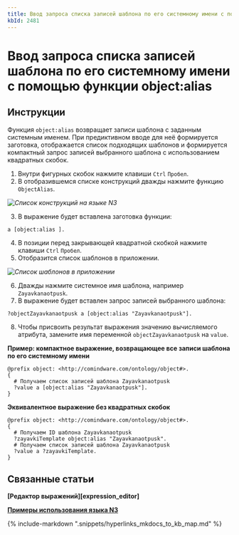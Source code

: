 ```yaml
---
title: Ввод запроса списка записей шаблона по его системному имени с помощью функции object:alias
kbId: 2481
---
```


# Ввод запроса списка записей шаблона по его системному имени с помощью функции object:alias

## Инструкции

Функция `object:alias` возвращает записи шаблона с заданным системным именем. При предиктивном вводе для неё формируется заготовка, отображается список подходящих шаблонов и формируется компактный запрос записей выбранного шаблона с использованием квадратных скобок.

1. Внутри фигурных скобок нажмите клавиши `Ctrl` `Пробел`.
2. В отобразившемся списке конструкций дважды нажмите функцию `ObjectAlias`.

_![Список конструкций на языке N3](https://kb.comindware.ru/assets/n3_editor_square_brackets_autocomplete.png)_

3. В выражение будет вставлена заготовка функции:

```
a [object:alias ]. 
```

4. В позиции перед закрывающей квадратной скобкой нажмите клавиши `Ctrl` `Пробел`.
5. Отобразится список шаблонов в приложении.

_![Список шаблонов в приложении](https://kb.comindware.ru/assets/n3_editor_square_brackets_templates_autocomplete.png)_

6. Дважды нажмите системное имя шаблона, например `Zayavkanaotpusk`.
7. В выражение будет вставлен запрос записей выбранного шаблона:

```
?objectZayavkanaotpusk a [object:alias "Zayavkanaotpusk"]. 
```
8. Чтобы присвоить результат выражения значению вычисляемого атрибута, замените имя переменной `objectZayavkanaotpusk` на `value`.

**Пример: компактное выражение, возвращающее все записи шаблона по его системному имени**

```
@prefix object: <http://comindware.com/ontology/object#>.  
{  
  # Получаем список записей шаблона Zayavkanaotpusk  
  ?value a [object:alias "Zayavkanaotpusk"].  
}
```

**Эквивалентное выражение без квадратных скобок**

```
@prefix object: <http://comindware.com/ontology/object#>.  
{  
  # Получаем ID шаблона Zayavkanaotpusk  
  ?zayavkiTemplate object:alias "Zayavkanaotpusk".  
  # Получаем список записей шаблона Zayavkanaotpusk  
  ?value a ?zayavkiTemplate.  
}
```

## Связанные статьи

**[Редактор выражений][expression_editor]**

**[Примеры использования языка N3](https://kb.comindware.ru/category.php?id=408)**

{% include-markdown ".snippets/hyperlinks_mkdocs_to_kb_map.md" %}
